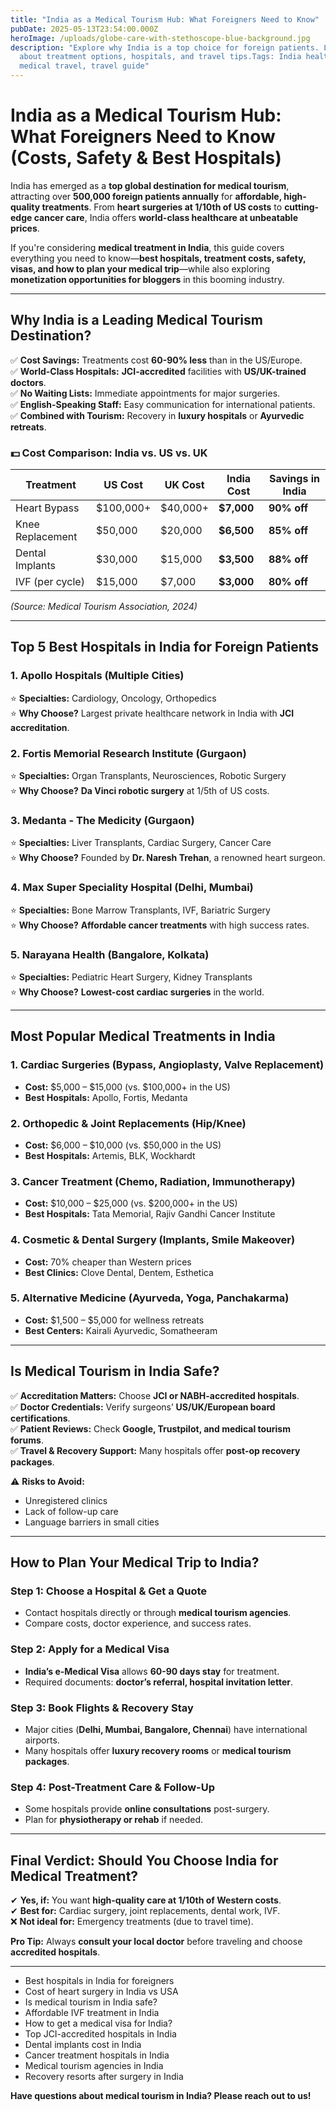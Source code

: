 ```yaml
---
title: "India as a Medical Tourism Hub: What Foreigners Need to Know"
pubDate: 2025-05-13T23:54:00.000Z
heroImage: /uploads/globe-care-with-stethoscope-blue-background.jpg
description: "Explore why India is a top choice for foreign patients. Learn
  about treatment options, hospitals, and travel tips.Tags: India healthcare,
  medical travel, travel guide"
---
```

# India as a Medical Tourism Hub: What Foreigners Need to Know (Costs, Safety & Best Hospitals)  



India has emerged as a **top global destination for medical tourism**, attracting over **500,000 foreign patients annually** for **affordable, high-quality treatments**. From **heart surgeries at 1/10th of US costs** to **cutting-edge cancer care**, India offers **world-class healthcare at unbeatable prices**.  

If you're considering **medical treatment in India**, this guide covers everything you need to know—**best hospitals, treatment costs, safety, visas, and how to plan your medical trip**—while also exploring **monetization opportunities for bloggers** in this booming industry.  

---

## **Why India is a Leading Medical Tourism Destination?**  

✅ **Cost Savings:** Treatments cost **60-90% less** than in the US/Europe.  
✅ **World-Class Hospitals:** **JCI-accredited** facilities with **US/UK-trained doctors**.  
✅ **No Waiting Lists:** Immediate appointments for major surgeries.  
✅ **English-Speaking Staff:** Easy communication for international patients.  
✅ **Combined with Tourism:** Recovery in **luxury hospitals** or **Ayurvedic retreats**.  

### **💵 Cost Comparison: India vs. US vs. UK**  

| Treatment          | US Cost       | UK Cost       | India Cost    | Savings in India |
|--------------------|--------------|--------------|--------------|----------------|
| Heart Bypass       | $100,000+    | $40,000+     | **$7,000**   | **90% off**    |
| Knee Replacement   | $50,000      | $20,000      | **$6,500**   | **85% off**    |
| Dental Implants    | $30,000      | $15,000      | **$3,500**   | **88% off**    |
| IVF (per cycle)    | $15,000      | $7,000       | **$3,000**   | **80% off**    |

*(Source: Medical Tourism Association, 2024)*  

---

## **Top 5 Best Hospitals in India for Foreign Patients**  

### **1. Apollo Hospitals (Multiple Cities)**  
⭐ **Specialties:** Cardiology, Oncology, Orthopedics  
⭐ **Why Choose?** Largest private healthcare network in India with **JCI accreditation**.  

### **2. Fortis Memorial Research Institute (Gurgaon)**  
⭐ **Specialties:** Organ Transplants, Neurosciences, Robotic Surgery  
⭐ **Why Choose?** **Da Vinci robotic surgery** at 1/5th of US costs.  

### **3. Medanta - The Medicity (Gurgaon)**  
⭐ **Specialties:** Liver Transplants, Cardiac Surgery, Cancer Care  
⭐ **Why Choose?** Founded by **Dr. Naresh Trehan**, a renowned heart surgeon.  

### **4. Max Super Speciality Hospital (Delhi, Mumbai)**  
⭐ **Specialties:** Bone Marrow Transplants, IVF, Bariatric Surgery  
⭐ **Why Choose?** **Affordable cancer treatments** with high success rates.  

### **5. Narayana Health (Bangalore, Kolkata)**  
⭐ **Specialties:** Pediatric Heart Surgery, Kidney Transplants  
⭐ **Why Choose?** **Lowest-cost cardiac surgeries** in the world.  

---

## **Most Popular Medical Treatments in India**  

### **1. Cardiac Surgeries (Bypass, Angioplasty, Valve Replacement)**  
- **Cost:** $5,000 – $15,000 (vs. $100,000+ in the US)  
- **Best Hospitals:** Apollo, Fortis, Medanta  

### **2. Orthopedic & Joint Replacements (Hip/Knee)**  
- **Cost:** $6,000 – $10,000 (vs. $50,000 in the US)  
- **Best Hospitals:** Artemis, BLK, Wockhardt  

### **3. Cancer Treatment (Chemo, Radiation, Immunotherapy)**  
- **Cost:** $10,000 – $25,000 (vs. $200,000+ in the US)  
- **Best Hospitals:** Tata Memorial, Rajiv Gandhi Cancer Institute  

### **4. Cosmetic & Dental Surgery (Implants, Smile Makeover)**  
- **Cost:** 70% cheaper than Western prices  
- **Best Clinics:** Clove Dental, Dentem, Esthetica  

### **5. Alternative Medicine (Ayurveda, Yoga, Panchakarma)**  
- **Cost:** $1,500 – $5,000 for wellness retreats  
- **Best Centers:** Kairali Ayurvedic, Somatheeram  

---

## **Is Medical Tourism in India Safe?**  

✅ **Accreditation Matters:** Choose **JCI or NABH-accredited hospitals**.  
✅ **Doctor Credentials:** Verify surgeons’ **US/UK/European board certifications**.  
✅ **Patient Reviews:** Check **Google, Trustpilot, and medical tourism forums**.  
✅ **Travel & Recovery Support:** Many hospitals offer **post-op recovery packages**.  

⚠ **Risks to Avoid:**  
- Unregistered clinics  
- Lack of follow-up care  
- Language barriers in small cities  

---

## **How to Plan Your Medical Trip to India?**  

### **Step 1: Choose a Hospital & Get a Quote**  
- Contact hospitals directly or through **medical tourism agencies**.  
- Compare costs, doctor experience, and success rates.  

### **Step 2: Apply for a Medical Visa**  
- **India’s e-Medical Visa** allows **60-90 days stay** for treatment.  
- Required documents: **doctor’s referral, hospital invitation letter**.  

### **Step 3: Book Flights & Recovery Stay**  
- Major cities (**Delhi, Mumbai, Bangalore, Chennai**) have international airports.  
- Many hospitals offer **luxury recovery rooms** or **medical tourism packages**.  

### **Step 4: Post-Treatment Care & Follow-Up**  
- Some hospitals provide **online consultations** post-surgery.  
- Plan for **physiotherapy or rehab** if needed.  

---


## **Final Verdict: Should You Choose India for Medical Treatment?**  

✔ **Yes, if:** You want **high-quality care at 1/10th of Western costs**.  
✔ **Best for:** Cardiac surgery, joint replacements, dental work, IVF.  
❌ **Not ideal for:** Emergency treatments (due to travel time).  

**Pro Tip:** Always **consult your local doctor** before traveling and choose **accredited hospitals**.  

---

- Best hospitals in India for foreigners  
- Cost of heart surgery in India vs USA  
- Is medical tourism in India safe?  
- Affordable IVF treatment in India  
- How to get a medical visa for India?  
- Top JCI-accredited hospitals in India  
- Dental implants cost in India  
- Cancer treatment hospitals in India  
- Medical tourism agencies in India  
- Recovery resorts after surgery in India  



**Have questions about medical tourism in India? Please reach out to us!**  

